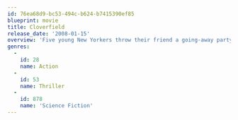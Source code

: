 ```yaml
---
id: 76ea68d9-bc53-494c-b624-b7415390ef85
blueprint: movie
title: Cloverfield
release_date: '2008-01-15'
overview: 'Five young New Yorkers throw their friend a going-away party the night that a monster the size of a skyscraper descends upon the city. Told from the point of view of their video camera, the film is a document of their attempt to survive the most surreal, horrifying event of their lives.'
genres:
  -
    id: 28
    name: Action
  -
    id: 53
    name: Thriller
  -
    id: 878
    name: 'Science Fiction'
---
```

